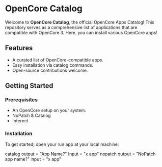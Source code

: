 # OpenCore Catalog

Welcome to **OpenCore Catalog**, the official OpenCore Apps Catalog! This repository serves as a comprehensive list of applications that are compatible with  OpenCore 3. Here, you can install various OpenCore apps!

## Features

- A curated list of OpenCore-compatible apps.
- Easy installation via catalog commands.
- Open-source contributions welcome.

## Getting Started

### Prerequisites

- An OpenCore setup on your system.
- NoPatch & Catalog
- Internet

### Installation

To get started, open your run app at your local machine:

catalog
output = "App Name?"
Input = "x app"
nopatch
output = "NoPatch app name?"
input = "x app"
